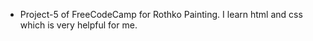 - Project-5 of FreeCodeCamp for Rothko Painting. I learn html and css which is very helpful for me.
